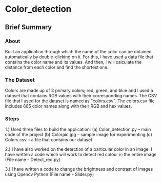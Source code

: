 # Color_detection
## Brief Summary
### About
Built an application through which the name of the color can be obtained automatically by double-clicking on it. For this, I have used a data file that contains the color name and its values. And then, I will calculate the distance from each color and find the shortest one.

### The Dataset
Colors are made up of 3 primary colors; red, green, and blue and I used a dataset that contains RGB values with their corresponding names. 
The CSV file that I used for the dataset is named as "colors.csv". The colors.csv file includes 865 color names along with their RGB and hex values.

### Steps
1.) Used three files to build the application:
    (a) Color_detection.py – main code of the project
    (b) Colorpic.jpg – sample image for experimenting
    (c) Colors.csv – a file that contains our dataset

2.) I have also worked on the detection of a particular color in an image. I have written a code which will work to detect red colour in the entire image (File name - Detect_red.py)

3.) I have written a code to change the brightness and contrast of images using Opencv Python (File name - Slider.py)
